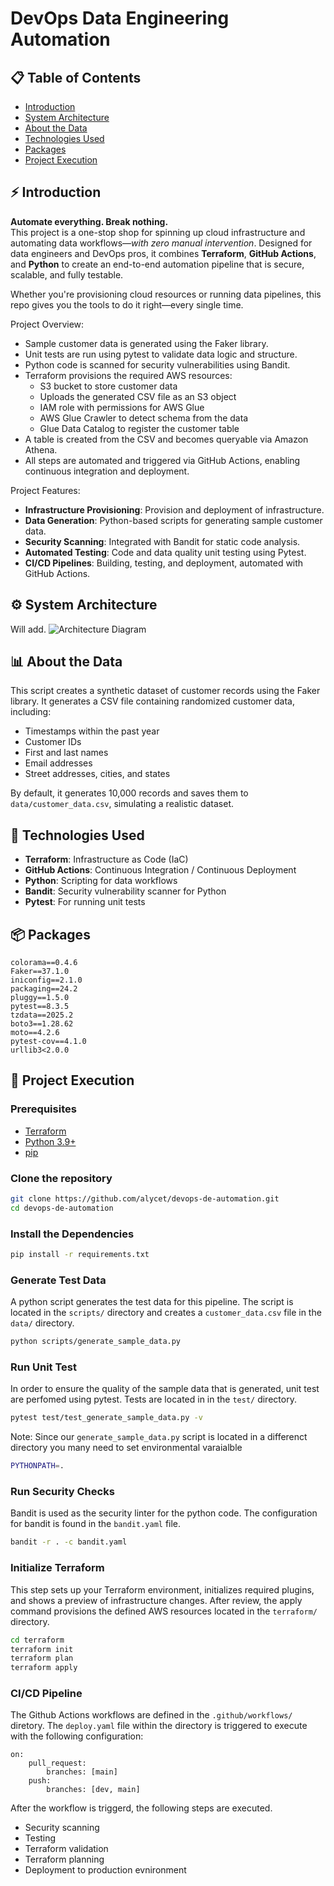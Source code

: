 # DevOps Data Engineering Automation

## 📋 Table of Contents
- [Introduction](https://github.com/alycet/devops-de-automation/tree/dev#-introduction)
- [System Architecture](https://github.com/alycet/devops-de-automation/tree/dev#%EF%B8%8F-system-architecture)
- [About the Data](https://github.com/alycet/devops-de-automation/tree/dev#-about-the-data)
- [Technologies Used](https://github.com/alycet/devops-de-automation/tree/dev#-technologies-used)
- [Packages](https://github.com/alycet/devops-de-automation/tree/dev#-packages)
- [Project Execution](https://github.com/alycet/devops-de-automation/tree/dev#-project-execution)


## ⚡ Introduction

**Automate everything. Break nothing.**  
This project is a one-stop shop for spinning up cloud infrastructure and automating data workflows—*with zero manual intervention*. Designed for data engineers and DevOps pros, it combines **Terraform**, **GitHub Actions**, and **Python** to create an end-to-end automation pipeline that is secure, scalable, and fully testable. 

Whether you're provisioning cloud resources or running data pipelines, this repo gives you the tools to do it right—every single time.

Project Overview:
- Sample customer data is generated using the Faker library.
- Unit tests are run using pytest to validate data logic and structure.
- Python code is scanned for security vulnerabilities using Bandit.
- Terraform provisions the required AWS resources:
    - S3 bucket to store customer data
    - Uploads the generated CSV file as an S3 object
    - IAM role with permissions for AWS Glue
    - AWS Glue Crawler to detect schema from the data
    - Glue Data Catalog to register the customer table
- A table is created from the CSV and becomes queryable via Amazon Athena.
- All steps are automated and triggered via GitHub Actions, enabling continuous integration and deployment.

Project Features:

- **Infrastructure Provisioning**: Provision and deployment of infrastructure.
- **Data Generation**: Python-based scripts for generating sample customer data.
- **Security Scanning**: Integrated with Bandit for static code analysis.
- **Automated Testing**: Code and data quality unit testing using Pytest.
- **CI/CD Pipelines**: Building, testing, and deployment, automated with GitHub Actions.



## ⚙️ System Architecture
Will add.
![Architecture Diagram]()

## 📊 About the Data
This script creates a synthetic dataset of customer records using the Faker library. It generates a CSV file containing randomized customer data, including:

- Timestamps within the past year
- Customer IDs
- First and last names
- Email addresses
- Street addresses, cities, and states

By default, it generates 10,000 records and saves them to `data/customer_data.csv`, simulating a realistic dataset.

## 🧩 Technologies Used

- **Terraform**: Infrastructure as Code (IaC)
- **GitHub Actions**: Continuous Integration / Continuous Deployment
- **Python**: Scripting for data workflows
- **Bandit**: Security vulnerability scanner for Python
- **Pytest**: For running unit tests


## 📦 Packages
```
colorama==0.4.6
Faker==37.1.0
iniconfig==2.1.0
packaging==24.2
pluggy==1.5.0
pytest==8.3.5
tzdata==2025.2
boto3==1.28.62
moto==4.2.6
pytest-cov==4.1.0
urllib3<2.0.0
```

## 🔄 Project Execution

### Prerequisites

- [Terraform](https://www.terraform.io/downloads.html)
- [Python 3.9+](https://www.python.org/downloads/)
- [pip](https://pip.pypa.io/en/stable/installation/)


### Clone the repository

```bash
git clone https://github.com/alycet/devops-de-automation.git
cd devops-de-automation
```

### Install the Dependencies

```bash
pip install -r requirements.txt
```

### Generate Test Data
A python script generates the test data for this pipeline. The script is located in the `scripts/` directory and creates a `customer_data.csv` file in the `data/` directory.
```bash
python scripts/generate_sample_data.py
```

### Run Unit Test
In order to ensure the quality of the sample data that is generated, unit test are perfomed using pytest. Tests are located in in the `test/` directory.
```bash
pytest test/test_generate_sample_data.py -v
```
Note: Since our `generate_sample_data.py` script is located in a differenct directory you many need to set environmental varaialble
```bash
PYTHONPATH=.
```
### Run Security Checks
Bandit is used as the security linter for the python code. The configuration for bandit is found in the `bandit.yaml` file.

```bash
bandit -r . -c bandit.yaml
```

### Initialize Terraform
This step sets up your Terraform environment, initializes required plugins, and shows a preview of infrastructure changes. After review, the apply command provisions the defined AWS resources located in the `terraform/` directory. 
```bash
cd terraform
terraform init
terraform plan
terraform apply
```

### CI/CD Pipeline
The Github Actions workflows are defined in the `.github/workflows/` diretory. 
The `deploy.yaml` file within the directory is triggered to execute with the following configuration:
```
on:
    pull_request:
        branches: [main]
    push:
        branches: [dev, main]
```
After the workflow is triggerd, the following steps are executed.
- Security scanning
- Testing
- Terraform validation
- Terraform planning
- Deployment to production evnironment
